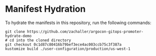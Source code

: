 # Manifest Hydration

To hydrate the manifests in this repository, run the following commands:

```shell
git clone https://github.com/zachaller/argocon-gitops-promoter-hydrate-demo
# cd into the cloned directory
git checkout 0c1d87c80416b79bef3ece4ac003ccb75c3f387a
kustomize build ./user-configuration/production/us-west-1
```

